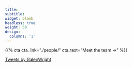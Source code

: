 ```yaml
---
title:
subtitle:
widget: blank
headless: true
weight: 50
design:
  columns: '1'
---
```


{{% cta cta_link="./people/" cta_text="Meet the team →" %}}

<a class="twitter-timeline tw-align-center" data-lang="en" data-width="600" data-height="400" data-theme="dark" href="https://twitter.com/GalenWright?ref_src=twsrc%5Etfw">Tweets by GalenWright</a> <script async src="https://platform.twitter.com/widgets.js" charset="utf-8"></script>
